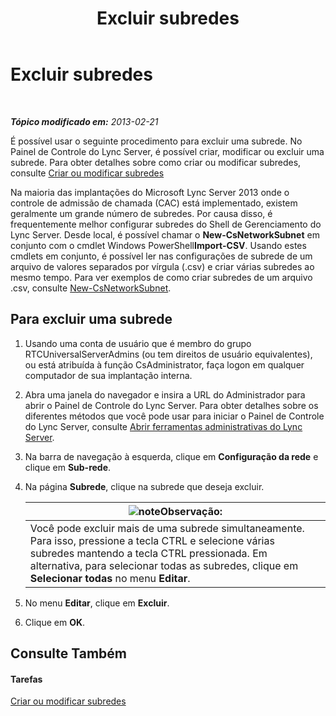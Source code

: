 ﻿---
title: Excluir subredes
TOCTitle: Excluir subredes
ms:assetid: c1850f38-40a3-48c9-b6f1-f181c5e63b6b
ms:mtpsurl: https://technet.microsoft.com/pt-br/library/JJ721873(v=OCS.15)
ms:contentKeyID: 49886392
ms.date: 05/19/2016
mtps_version: v=OCS.15
ms.translationtype: HT
---

# Excluir subredes

 

_**Tópico modificado em:** 2013-02-21_

É possível usar o seguinte procedimento para excluir uma subrede. No Painel de Controle do Lync Server, é possível criar, modificar ou excluir uma subrede. Para obter detalhes sobre como criar ou modificar subredes, consulte [Criar ou modificar subredes](lync-server-2013-create-or-modify-network-subnets.md)

Na maioria das implantações do Microsoft Lync Server 2013 onde o controle de admissão de chamada (CAC) está implementado, existem geralmente um grande número de subredes. Por causa disso, é frequentemente melhor configurar subredes do Shell de Gerenciamento do Lync Server. Desde local, é possível chamar o **New-CsNetworkSubnet** em conjunto com o cmdlet Windows PowerShell**Import-CSV**. Usando estes cmdlets em conjunto, é possível ler nas configurações de subrede de um arquivo de valores separados por vírgula (.csv) e criar várias subredes ao mesmo tempo. Para ver exemplos de como criar subredes de um arquivo .csv, consulte [New-CsNetworkSubnet](https://docs.microsoft.com/en-us/powershell/module/skype/New-CsNetworkSubnet).

## Para excluir uma subrede

1.  Usando uma conta de usuário que é membro do grupo RTCUniversalServerAdmins (ou tem direitos de usuário equivalentes), ou está atribuída à função CsAdministrator, faça logon em qualquer computador de sua implantação interna.

2.  Abra uma janela do navegador e insira a URL do Administrador para abrir o Painel de Controle do Lync Server. Para obter detalhes sobre os diferentes métodos que você pode usar para iniciar o Painel de Controle do Lync Server, consulte [Abrir ferramentas administrativas do Lync Server](lync-server-2013-open-lync-server-administrative-tools.md).

3.  Na barra de navegação à esquerda, clique em **Configuração da rede** e clique em **Sub-rede**.

4.  Na página **Subrede**, clique na subrede que deseja excluir.
    
    <table>
    <thead>
    <tr class="header">
    <th><img src="images/Gg425756.note(OCS.15).gif" title="note" alt="note" />Observação:</th>
    </tr>
    </thead>
    <tbody>
    <tr class="odd">
    <td>Você pode excluir mais de uma subrede simultaneamente. Para isso, pressione a tecla CTRL e selecione várias subredes mantendo a tecla CTRL pressionada. Em alternativa, para selecionar todas as subredes, clique em <strong>Selecionar todas</strong> no menu <strong>Editar</strong>.</td>
    </tr>
    </tbody>
    </table>


5.  No menu **Editar**, clique em **Excluir**.

6.  Clique em **OK**.

## Consulte Também

#### Tarefas

[Criar ou modificar subredes](lync-server-2013-create-or-modify-network-subnets.md)

